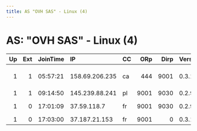 ```yaml
---
title: AS "OVH SAS" - Linux (4)
---
```


# AS: "OVH SAS" - Linux (4)

|   Up |   Ext | JoinTime   | IP             | CC   |   ORp |   Dirp | Version   | Contact                      | Nickname           |   eFamMembers |
|-----:|------:|:-----------|:---------------|:-----|------:|-------:|:----------|:-----------------------------|:-------------------|--------------:|
|    1 |     1 | 05:57:21   | 158.69.206.235 | ca   |   444 |   9001 | 0.3.1.7   | GPG Fingerprint:FFE2-13FC    | BitterPolonium     |             1 |
|    1 |     1 | 09:14:50   | 145.239.88.241 | pl   |  9001 |   9030 | 0.2.9.11  | None                         | Unnamed            |             1 |
|    1 |     0 | 17:01:09   | 37.59.118.7    | fr   |  9001 |   9030 | 0.2.9.11  | JM &lt;warauthor AT gmail do | houseofcards2      |             2 |
|    1 |     0 | 17:03:00   | 37.187.21.153  | fr   |  9001 |      0 | 0.3.1.7   | None                         | tordidnothingwrong |             1 |
